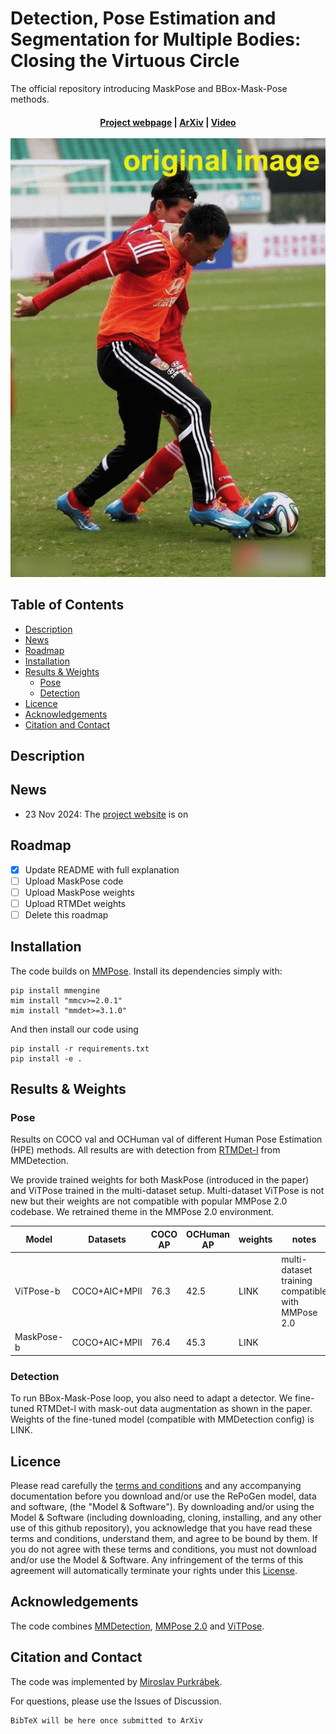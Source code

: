 <!-- omit in toc -->
# Detection, Pose Estimation and Segmentation for Multiple Bodies: Closing the Virtuous Circle

The official repository introducing MaskPose and BBox-Mask-Pose methods.

<h4 align="center">
  <a href="https://mirapurkrabek.github.io/BBox-Mask-Pose/">Project webpage</a> |
  <a href="https://arxiv.org/abs/2307.06737">ArXiv</a> | 
  <a href="https://youtu.be/U05yUP4b2LQ">Video</a>

  <br/>
  <br/>
  <img src="images/004806_BMP.gif" alt="BBox-Mask-Pose loop">
</h4>

<!-- omit in toc -->
## Table of Contents
- [Description](#description)
- [News](#news)
- [Roadmap](#roadmap)
- [Installation](#installation)
- [Results \& Weights](#results--weights)
  - [Pose](#pose)
  - [Detection](#detection)
- [Licence](#licence)
- [Acknowledgements](#acknowledgements)
- [Citation and Contact](#citation-and-contact)


## Description

## News

- 23 Nov 2024: The [project website](https://MiraPurkrabek.github.io/BBox-Mask-Pose) is on

## Roadmap

- [x] Update README with full explanation
- [ ] Upload MaskPose code
- [ ] Upload MaskPose weights
- [ ] Upload RTMDet weights
- [ ] Delete this roadmap

## Installation
  
The code builds on [MMPose](https://github.com/open-mmlab/mmpose). Install its dependencies simply with:

```console
pip install mmengine
mim install "mmcv>=2.0.1"
mim install "mmdet>=3.1.0"
```

And then install our code using 

```console
pip install -r requirements.txt
pip install -e .
```

## Results & Weights

### Pose

Results on COCO val and OCHuman val of different Human Pose Estimation (HPE) methods. All results are with detection from [RTMDet-l](https://github.com/open-mmlab/mmdetection/tree/main/configs/rtmdet) from MMDetection.

We provide trained weights for both MaskPose (introduced in the paper) and ViTPose trained in the multi-dataset setup. Multi-dataset ViTPose is not new but their weights are not compatible with popular MMPose 2.0 codebase. We retrained theme in the MMPose 2.0 environment. 

| Model      | Datasets      | COCO AP | OCHuman AP | weights | notes                                             |
| ---------- | ------------- | ------- | ---------- | ------- | ------------------------------------------------- |
| ViTPose-b  | COCO+AIC+MPII | 76.3    | 42.5       | LINK    | multi-dataset training compatible with MMPose 2.0 |
| MaskPose-b | COCO+AIC+MPII | 76.4    | 45.3       | LINK    |                                                   |

### Detection

To run BBox-Mask-Pose loop, you also need to adapt a detector. We fine-tuned RTMDet-l with mask-out data augmentation as shown in the paper. Weights of the fine-tuned model (compatible with MMDetection config) is LINK. 


## Licence

Please read carefully the [terms and conditions](./LICENSE) and any accompanying documentation before you download and/or use the RePoGen model, data and software, (the "Model & Software"). By downloading and/or using the Model & Software (including downloading, cloning, installing, and any other use of this github repository), you acknowledge that you have read these terms and conditions, understand them, and agree to be bound by them. If you do not agree with these terms and conditions, you must not download and/or use the Model & Software. Any infringement of the terms of this agreement will automatically terminate your rights under this [License](./LICENSE).

## Acknowledgements

The code combines [MMDetection](https://github.com/open-mmlab/mmdetection), [MMPose 2.0](https://github.com/open-mmlab/mmpose) and [ViTPose](https://github.com/ViTAE-Transformer/ViTPose).

## Citation and Contact

The code was implemented by [Miroslav Purkrábek]([htt]https://mirapurkrabek.github.io/).

For questions, please use the Issues of Discussion.

```
BibTeX will be here once submitted to ArXiv 
``````